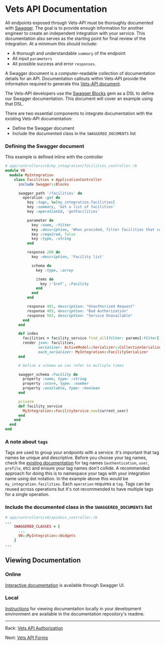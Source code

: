 # Vets API Documentation

All endpoints exposed through Vets-API must be thoroughly documented with [Swagger](https://swagger.io/). The goal is to provide enough information for another engineer to create an independent integration with your service. This documentation also serves as the starting point for final review of the integration. At a minimum this should include:

* A thorough and understandable `summary` of the endpoint
* All input `parameters`
* All possible success and error `responses`.


A Swagger document is a computer-readable collection of documentation details for an API. Documentation callouts within Vets-API provide the information required to generate this [Vets-API document](https://dev-api.vets.gov/v0/apidocs).

The Vets-API developers use the [Swagger Blocks](https://github.com/fotinakis/swagger-blocks) gem as a DSL to define our Swagger documentation. This document will cover an example using that DSL.

There are two essential components to integrate documentation with the existing Vets-API documentation:

* Define the Swagger document
* Include the documented class in the `SWAGGERED_DOCUMENTS` list

### Defining the Swagger document
This example is defined inline with the controller

```ruby
# app/controllers/v0/my_integration/facilities_controller.rb
module V0
  module MyIntegration
    class Facilities < ApplicationController
      include Swagger::Blocks

      swagger_path '/facilities' do
        operation :get do
          key :tags, %w[my_integration.facilities]
          key :summary, 'Get a list of facilities'
          key :operationId, 'getFacilities'

          parameter do
            key :name, :filter
            key :description, 'When provided, filter facilities that contain this value in their name.'
            key :required, false
            key :type, :string
          end

          response 200 do
            key :description, 'Facility list'

            schema do
              key :type, :array

              items do
                key :'$ref', :Facility
              end
            end
          end

          response 401, description: "Unauthorized Request"
          response 403, description: "Bad Authorization"
          response 503, description: "Service Unavailable"
        end
      end

      def index
        facilities = facility_service.find_all(filter: params[:filter])
        render json: facilities,
               serializer: ActiveModel::Serializer::CollectionSerializer,
               each_serializer: MyIntegration::FacilitySerializer  
      end

      # Define a schema we can refer to multiple times

      swagger_schema :Facility do
        property :name, type: :string
        property :score, type: :number
        property :available, type: :boolean
      end

      private
      def facility_service
        MyIntegration::FacilityService.new(current_user)
      end
    end
  end
end
```
### A note about `tags`
Tags are used to group your endpoints with a service. It's important that tag names be unique and descriptive. Before you choose your tag names, check the [existing documentation](https://department-of-veterans-affairs.github.io/va-digital-services-platform-docs/api-reference/) for tag names (`authentication`, `user`, `profile`, etc) and ensure your tag names don't collide. A recommended approach for doing this is to namespace your tags with your integration name using dot notation. In the example above this would be `my_integration.facilities`. Each `operation` requires a `tag`. Tags can be reused across operations but it's not recommended to have multiple tags for a single operation.

### Include the documented class in the `SWAGGERED_DOCUMENTS` list

```ruby
# app/controllers/v0/apidocs_controller.rb
...
    SWAGGERED_CLASSES = [
      ...
      V0::MyIntegration::Widgets
    ]
...

```

## Viewing Documentation
### Online
[Interactive documentation](https://department-of-veterans-affairs.github.io/va-digital-services-platform-docs/api-reference/) is available through Swagger UI.

### Local
[Instructions](https://github.com/department-of-veterans-affairs/vets-api/tree/master/app/swagger) for viewing documentation locally in your development environment are available in the documentation repository's readme.

<hr>

Back: [Vets API Authorization](authorization.md)

Next: [Vets API Forms](forms.md)


